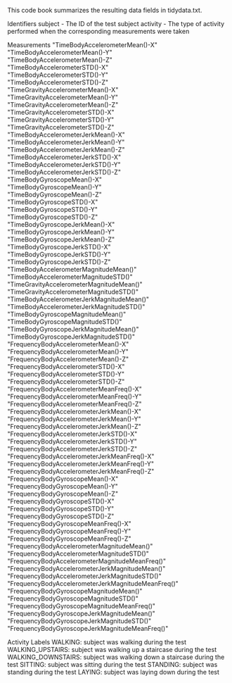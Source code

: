 This code book summarizes the resulting data fields in tidydata.txt.

Identifiers
subject - The ID of the test subject
activity - The type of activity performed when the corresponding measurements were taken

Measurements
"TimeBodyAccelerometerMean()-X"                    
"TimeBodyAccelerometerMean()-Y"                    
"TimeBodyAccelerometerMean()-Z"                    
"TimeBodyAccelerometerSTD()-X"                     
"TimeBodyAccelerometerSTD()-Y"                     
"TimeBodyAccelerometerSTD()-Z"                     
"TimeGravityAccelerometerMean()-X"                 
"TimeGravityAccelerometerMean()-Y"                 
"TimeGravityAccelerometerMean()-Z"                 
"TimeGravityAccelerometerSTD()-X"                  
"TimeGravityAccelerometerSTD()-Y"                  
"TimeGravityAccelerometerSTD()-Z"                  
"TimeBodyAccelerometerJerkMean()-X"                
"TimeBodyAccelerometerJerkMean()-Y"                
"TimeBodyAccelerometerJerkMean()-Z"                
"TimeBodyAccelerometerJerkSTD()-X"                 
"TimeBodyAccelerometerJerkSTD()-Y"                 
"TimeBodyAccelerometerJerkSTD()-Z"                 
"TimeBodyGyroscopeMean()-X"                        
"TimeBodyGyroscopeMean()-Y"                        
"TimeBodyGyroscopeMean()-Z"                        
"TimeBodyGyroscopeSTD()-X"                         
"TimeBodyGyroscopeSTD()-Y"                         
"TimeBodyGyroscopeSTD()-Z"                         
"TimeBodyGyroscopeJerkMean()-X"                    
"TimeBodyGyroscopeJerkMean()-Y"                    
"TimeBodyGyroscopeJerkMean()-Z"                    
"TimeBodyGyroscopeJerkSTD()-X"                     
"TimeBodyGyroscopeJerkSTD()-Y"                     
"TimeBodyGyroscopeJerkSTD()-Z"                     
"TimeBodyAccelerometerMagnitudeMean()"             
"TimeBodyAccelerometerMagnitudeSTD()"              
"TimeGravityAccelerometerMagnitudeMean()"          
"TimeGravityAccelerometerMagnitudeSTD()"           
"TimeBodyAccelerometerJerkMagnitudeMean()"         
"TimeBodyAccelerometerJerkMagnitudeSTD()"          
"TimeBodyGyroscopeMagnitudeMean()"                 
"TimeBodyGyroscopeMagnitudeSTD()"                  
"TimeBodyGyroscopeJerkMagnitudeMean()"             
"TimeBodyGyroscopeJerkMagnitudeSTD()"              
"FrequencyBodyAccelerometerMean()-X"               
"FrequencyBodyAccelerometerMean()-Y"               
"FrequencyBodyAccelerometerMean()-Z"               
"FrequencyBodyAccelerometerSTD()-X"                
"FrequencyBodyAccelerometerSTD()-Y"                
"FrequencyBodyAccelerometerSTD()-Z"                
"FrequencyBodyAccelerometerMeanFreq()-X"           
"FrequencyBodyAccelerometerMeanFreq()-Y"           
"FrequencyBodyAccelerometerMeanFreq()-Z"           
"FrequencyBodyAccelerometerJerkMean()-X"           
"FrequencyBodyAccelerometerJerkMean()-Y"           
"FrequencyBodyAccelerometerJerkMean()-Z"           
"FrequencyBodyAccelerometerJerkSTD()-X"            
"FrequencyBodyAccelerometerJerkSTD()-Y"            
"FrequencyBodyAccelerometerJerkSTD()-Z"            
"FrequencyBodyAccelerometerJerkMeanFreq()-X"       
"FrequencyBodyAccelerometerJerkMeanFreq()-Y"       
"FrequencyBodyAccelerometerJerkMeanFreq()-Z"       
"FrequencyBodyGyroscopeMean()-X"                   
"FrequencyBodyGyroscopeMean()-Y"                   
"FrequencyBodyGyroscopeMean()-Z"                   
"FrequencyBodyGyroscopeSTD()-X"                    
"FrequencyBodyGyroscopeSTD()-Y"                    
"FrequencyBodyGyroscopeSTD()-Z"                    
"FrequencyBodyGyroscopeMeanFreq()-X"               
"FrequencyBodyGyroscopeMeanFreq()-Y"               
"FrequencyBodyGyroscopeMeanFreq()-Z"               
"FrequencyBodyAccelerometerMagnitudeMean()"        
"FrequencyBodyAccelerometerMagnitudeSTD()"         
"FrequencyBodyAccelerometerMagnitudeMeanFreq()"    
"FrequencyBodyAccelerometerJerkMagnitudeMean()"    
"FrequencyBodyAccelerometerJerkMagnitudeSTD()"     
"FrequencyBodyAccelerometerJerkMagnitudeMeanFreq()"
"FrequencyBodyGyroscopeMagnitudeMean()"            
"FrequencyBodyGyroscopeMagnitudeSTD()"             
"FrequencyBodyGyroscopeMagnitudeMeanFreq()"        
"FrequencyBodyGyroscopeJerkMagnitudeMean()"        
"FrequencyBodyGyroscopeJerkMagnitudeSTD()"         
"FrequencyBodyGyroscopeJerkMagnitudeMeanFreq()"    

Activity Labels
WALKING: subject was walking during the test
WALKING_UPSTAIRS: subject was walking up a staircase during the test
WALKING_DOWNSTAIRS: subject was walking down a staircase during the test
SITTING: subject was sitting during the test
STANDING: subject was standing during the test
LAYING: subject was laying down during the test